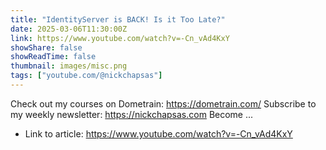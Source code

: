 ```yaml
---
title: "IdentityServer is BACK! Is it Too Late?"
date: 2025-03-06T11:30:00Z
link: https://www.youtube.com/watch?v=-Cn_vAd4KxY
showShare: false
showReadTime: false
thumbnail: images/misc.png
tags: ["youtube.com/@nickchapsas"]
---
```

Check out my courses on Dometrain: https://dometrain.com/ Subscribe to my weekly newsletter: https://nickchapsas.com Become ...

- Link to article: https://www.youtube.com/watch?v=-Cn_vAd4KxY